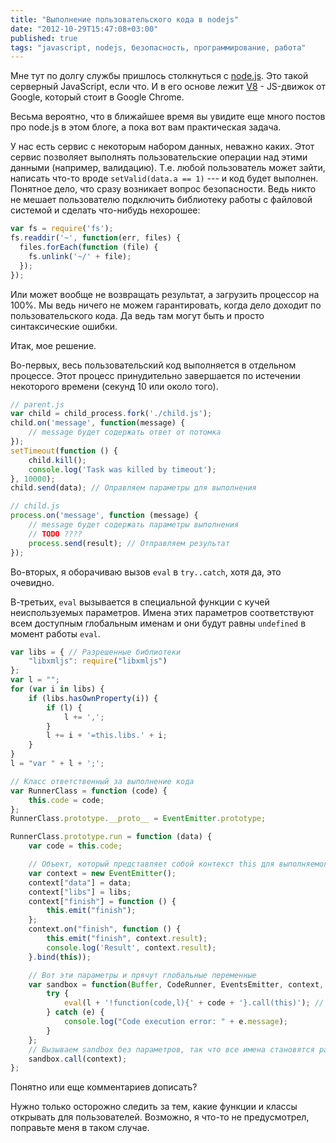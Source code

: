 ```yaml
---
title: "Выполнение пользовательского кода в nodejs"
date: "2012-10-29T15:47:08+03:00"
published: true
tags: "javascript, nodejs, безопасность, программирование, работа"
---
```


Мне тут по долгу службы пришлось столкнуться с [node.js](http://nodejs.org/). Это такой серверный JavaScript, если что. И в его основе лежит [V8](http://code.google.com/p/v8/) - JS-движок от Google, который стоит в Google Chrome.

Весьма вероятно, что в ближайшее время вы увидите еще много постов про node.js в этом блоге, а пока вот вам практическая задача.

У нас есть сервис с некоторым набором данных, неважно каких. Этот сервис позволяет выполнять пользовательские операции над этими данными (например, валидацию). Т.е. любой пользователь может зайти, написать что-то вроде `setValid(data.a == 1)` --- и код будет выполнен. Понятное дело, что сразу возникает вопрос безопасности. Ведь никто не мешает пользователю подключить библиотеку работы с файловой системой и сделать что-нибудь нехорошее:

~~~~~javascript
var fs = require('fs');
fs.readdir('~', function(err, files) {
  files.forEach(function (file) {
    fs.unlink('~/' + file);
  });
});
~~~~~

Или может вообще не возвращать результат, а загрузить процессор на 100%. Мы ведь ничего не можем гарантировать, когда дело доходит по пользовательского кода. Да ведь там могут быть и просто синтаксические ошибки.

Итак, мое решение.

Во-первых, весь пользовательский код выполняется в отдельном процессе. Этот процесс принудительно завершается по истечении некоторого времени (секунд 10 или около того).

~~~~~javascript
// parent.js
var child = child_process.fork('./child.js');
child.on('message', function(message) {
    // message будет содержать ответ от потомка
});
setTimeout(function () {
    child.kill();
    console.log('Task was killed by timeout');
}, 10000);
child.send(data); // Оправляем параметры для выполнения
~~~~~

~~~~~javascript
// child.js
process.on('message', function (message) {
    // message будет содержать параметры выполнения
    // TODO ????
    process.send(result); // Отправляем результат
});
~~~~~

Во-вторых, я оборачиваю вызов `eval` в `try..catch`, хотя да, это очевидно.

В-третьих, `eval` вызывается в специальной функции с кучей неиспользуемых параметров. Имена этих параметров соответствуют всем доступным глобальным именам и они будут равны `undefined` в момент работы `eval`.

~~~~~javascript
var libs = { // Разрешенные библиотеки
    "libxmljs": require("libxmljs") 
};
var l = "";
for (var i in libs) {
    if (libs.hasOwnProperty(i)) {
        if (l) {
            l += ',';
        }
        l += i + '=this.libs.' + i;
    }
}
l = "var " + l + ';';

// Класс ответственный за выполнение кода
var RunnerClass = function (code) {
    this.code = code;
};
RunnerClass.prototype.__proto__ = EventEmitter.prototype;

RunnerClass.prototype.run = function (data) {
    var code = this.code;

    // Объект, который представляет собой контекст this для выполняемого кода. Все, что описано тут, доступно во вложенном коде.
    var context = new EventEmitter();
    context["data"] = data;
    context["libs"] = libs;
    context["finish"] = function () {
        this.emit("finish");
    };
    context.on("finish", function () {
        this.emit("finish", context.result);
        console.log('Result', context.result);        
    }.bind(this));

    // Вот эти параметры и прячут глобальные переменные
    var sandbox = function(Buffer, CodeRunner, EventsEmitter, context, global, exports, i, libs, process, module, require,  __dirname, __filename) {
        try {
            eval(l + '!function(code,l){' + code + '}.call(this)'); // Дополнительно прячем в именах параметров код и подключение библиотек.
        } catch (e) {
            console.log("Code execution error: " + e.message);
        }
    };
    // Вызываем sandbox без параметров, так что все имена становятся равными undefined
    sandbox.call(context); 
};
~~~~~

Понятно или еще комментариев дописать?

Нужно только осторожно следить за тем, какие функции и классы открывать для пользователей. Возможно, я что-то не предусмотрел, поправьте меня в таком случае.
